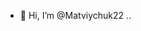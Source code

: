- 👋 Hi, I’m @Matviychuk22
..

<!---
Matviychuk22/Matviychuk22 is a ✨ special ✨ repository because its `README.md` (this file) appears on your GitHub profile.
You can click the Preview link to take a look at your changes.
--->
